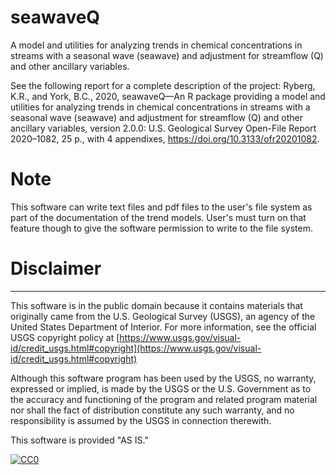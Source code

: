 # seawaveQ
A model and utilities for analyzing trends in chemical concentrations in streams with a seasonal wave (seawave) and adjustment for streamflow (Q) and other ancillary variables.

See the following report for a complete description of the project: Ryberg, K.R., and York, B.C., 2020, seawaveQ—An R package providing a model and utilities for analyzing trends in chemical concentrations in streams with a seasonal wave (seawave) and adjustment for streamflow (Q) and other ancillary variables, version 2.0.0: U.S. Geological Survey Open-File Report 2020–1082, 25 p., with 4 appendixes, https://doi.org/10.3133/ofr20201082.

# Note
This software can write text files and pdf files to the user's file system as part of the documentation of the trend models. User's must turn on that feature though to give the software permission to write to the file system.

# Disclaimer
------------
This software is in the public domain because it contains materials that originally came from the U.S. Geological Survey (USGS), an agency of the United States Department of Interior. For more information, see the official USGS copyright policy at [https://www.usgs.gov/visual-id/credit_usgs.html#copyright](https://www.usgs.gov/visual-id/credit_usgs.html#copyright)

Although this software program has been used by the USGS, no warranty, expressed or implied, is made by the USGS or the U.S. Government as to the accuracy and functioning of the program and related program material nor shall the fact of distribution constitute any such warranty, and no responsibility is assumed by the USGS in connection therewith.

This software is provided "AS IS."

 [
   ![CC0](https://i.creativecommons.org/p/zero/1.0/88x31.png)
 ](https://creativecommons.org/publicdomain/zero/1.0/)
